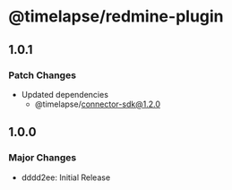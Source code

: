 # @timelapse/redmine-plugin

## 1.0.1

### Patch Changes

- Updated dependencies
  - @timelapse/connector-sdk@1.2.0

## 1.0.0

### Major Changes

- dddd2ee: Initial Release

